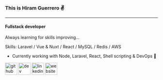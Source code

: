 ### This is Hiram Guerrero :v:
-----
#### Fullstack developer
Always learning for skills improving...

Skills: Laravel / Vue & Nuxt / React / MySQL / Redis / AWS

- Currently working with Node, Laravel, React, Shell scripting & DevOps :wrench:

[<img src='https://cdn.jsdelivr.net/npm/simple-icons@3.0.1/icons/github.svg' alt='github' height='40'>](https://github.com/eichgi)  [<img src='https://cdn.jsdelivr.net/npm/simple-icons@3.0.1/icons/dev-dot-to.svg' alt='dev' height='40'>](https://dev.to/eichgi)  [<img src='https://cdn.jsdelivr.net/npm/simple-icons@3.0.1/icons/linkedin.svg' alt='linkedin' height='40'>](https://www.linkedin.com/in/hiram-guerrero/)  [<img src='https://cdn.jsdelivr.net/npm/simple-icons@3.0.1/icons/icloud.svg' alt='website' height='40'>](https://eichgi.com)  

<!--
**eichgi/eichgi** is a ✨ _special_ ✨ repository because its `README.md` (this file) appears on your GitHub profile.

Here are some ideas to get you started:

- 🔭 I’m currently working on ...
- 👯 I’m looking to collaborate on ...
- 🤔 I’m looking for help with ...
- 💬 Ask me about ...
- 📫 How to reach me: ...
- 😄 Pronouns: ...
- ⚡ Fun fact: ...
-->

